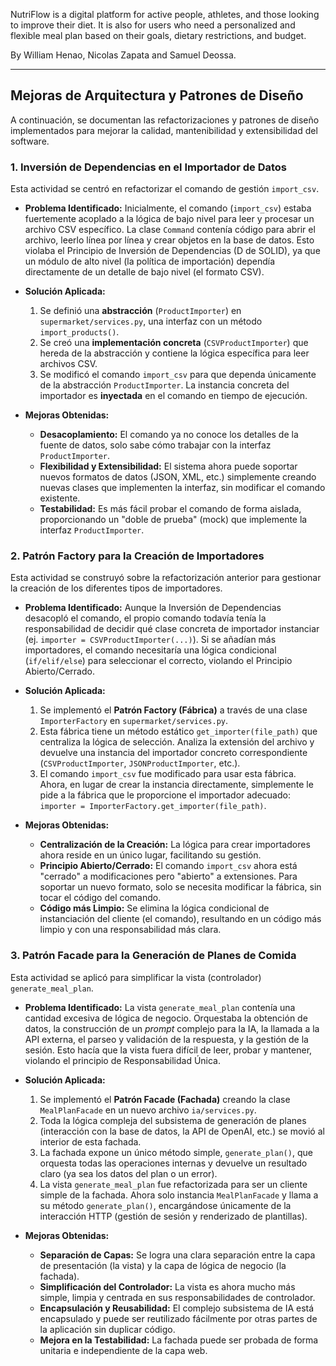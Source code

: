 NutriFlow is a digital platform for active people, athletes, and those looking to improve their diet. It is also for users who need a personalized and flexible meal plan based on their goals, dietary restrictions, and budget.

By William Henao, Nicolas Zapata and Samuel Deossa.

---

## Mejoras de Arquitectura y Patrones de Diseño

A continuación, se documentan las refactorizaciones y patrones de diseño implementados para mejorar la calidad, mantenibilidad y extensibilidad del software.

### 1. Inversión de Dependencias en el Importador de Datos

Esta actividad se centró en refactorizar el comando de gestión `import_csv`.

*   **Problema Identificado:** Inicialmente, el comando (`import_csv`) estaba fuertemente acoplado a la lógica de bajo nivel para leer y procesar un archivo CSV específico. La clase `Command` contenía código para abrir el archivo, leerlo línea por línea y crear objetos en la base de datos. Esto violaba el Principio de Inversión de Dependencias (D de SOLID), ya que un módulo de alto nivel (la política de importación) dependía directamente de un detalle de bajo nivel (el formato CSV).

*   **Solución Aplicada:**
    1.  Se definió una **abstracción** (`ProductImporter`) en `supermarket/services.py`, una interfaz con un método `import_products()`.
    2.  Se creó una **implementación concreta** (`CSVProductImporter`) que hereda de la abstracción y contiene la lógica específica para leer archivos CSV.
    3.  Se modificó el comando `import_csv` para que dependa únicamente de la abstracción `ProductImporter`. La instancia concreta del importador es **inyectada** en el comando en tiempo de ejecución.

*   **Mejoras Obtenidas:**
    *   **Desacoplamiento:** El comando ya no conoce los detalles de la fuente de datos, solo sabe cómo trabajar con la interfaz `ProductImporter`.
    *   **Flexibilidad y Extensibilidad:** El sistema ahora puede soportar nuevos formatos de datos (JSON, XML, etc.) simplemente creando nuevas clases que implementen la interfaz, sin modificar el comando existente.
    *   **Testabilidad:** Es más fácil probar el comando de forma aislada, proporcionando un "doble de prueba" (mock) que implemente la interfaz `ProductImporter`.

### 2. Patrón Factory para la Creación de Importadores

Esta actividad se construyó sobre la refactorización anterior para gestionar la creación de los diferentes tipos de importadores.

*   **Problema Identificado:** Aunque la Inversión de Dependencias desacopló el comando, el propio comando todavía tenía la responsabilidad de decidir qué clase concreta de importador instanciar (ej. `importer = CSVProductImporter(...)`). Si se añadían más importadores, el comando necesitaría una lógica condicional (`if/elif/else`) para seleccionar el correcto, violando el Principio Abierto/Cerrado.

*   **Solución Aplicada:**
    1.  Se implementó el **Patrón Factory (Fábrica)** a través de una clase `ImporterFactory` en `supermarket/services.py`.
    2.  Esta fábrica tiene un método estático `get_importer(file_path)` que centraliza la lógica de selección. Analiza la extensión del archivo y devuelve una instancia del importador concreto correspondiente (`CSVProductImporter`, `JSONProductImporter`, etc.).
    3.  El comando `import_csv` fue modificado para usar esta fábrica. Ahora, en lugar de crear la instancia directamente, simplemente le pide a la fábrica que le proporcione el importador adecuado: `importer = ImporterFactory.get_importer(file_path)`.

*   **Mejoras Obtenidas:**
    *   **Centralización de la Creación:** La lógica para crear importadores ahora reside en un único lugar, facilitando su gestión.
    *   **Principio Abierto/Cerrado:** El comando `import_csv` ahora está "cerrado" a modificaciones pero "abierto" a extensiones. Para soportar un nuevo formato, solo se necesita modificar la fábrica, sin tocar el código del comando.
    *   **Código más Limpio:** Se elimina la lógica condicional de instanciación del cliente (el comando), resultando en un código más limpio y con una responsabilidad más clara.

### 3. Patrón Facade para la Generación de Planes de Comida

Esta actividad se aplicó para simplificar la vista (controlador) `generate_meal_plan`.

*   **Problema Identificado:** La vista `generate_meal_plan` contenía una cantidad excesiva de lógica de negocio. Orquestaba la obtención de datos, la construcción de un *prompt* complejo para la IA, la llamada a la API externa, el parseo y validación de la respuesta, y la gestión de la sesión. Esto hacía que la vista fuera difícil de leer, probar y mantener, violando el principio de Responsabilidad Única.

*   **Solución Aplicada:**
    1.  Se implementó el **Patrón Facade (Fachada)** creando la clase `MealPlanFacade` en un nuevo archivo `ia/services.py`.
    2.  Toda la lógica compleja del subsistema de generación de planes (interacción con la base de datos, la API de OpenAI, etc.) se movió al interior de esta fachada.
    3.  La fachada expone un único método simple, `generate_plan()`, que orquesta todas las operaciones internas y devuelve un resultado claro (ya sea los datos del plan o un error).
    4.  La vista `generate_meal_plan` fue refactorizada para ser un cliente simple de la fachada. Ahora solo instancia `MealPlanFacade` y llama a su método `generate_plan()`, encargándose únicamente de la interacción HTTP (gestión de sesión y renderizado de plantillas).

*   **Mejoras Obtenidas:**
    *   **Separación de Capas:** Se logra una clara separación entre la capa de presentación (la vista) y la capa de lógica de negocio (la fachada).
    *   **Simplificación del Controlador:** La vista es ahora mucho más simple, limpia y centrada en sus responsabilidades de controlador.
    *   **Encapsulación y Reusabilidad:** El complejo subsistema de IA está encapsulado y puede ser reutilizado fácilmente por otras partes de la aplicación sin duplicar código.
    *   **Mejora en la Testabilidad:** La fachada puede ser probada de forma unitaria e independiente de la capa web.
